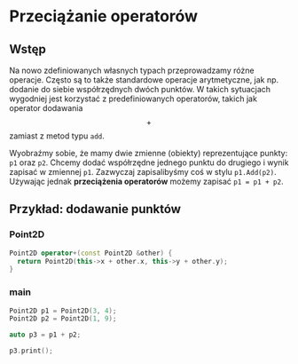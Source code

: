 # Przeciążanie operatorów

## Wstęp

Na nowo zdefiniowanych własnych typach przeprowadzamy różne operacje.
Często są to także standardowe operacje arytmetyczne, jak np. dodanie do siebie współrzędnych dwóch punktów.
W takich sytuacjach wygodniej jest korzystać z predefiniowanych operatorów, takich jak operator dodawania $$+$$ zamiast z metod typu ``add``.

Wyobraźmy sobie, że mamy dwie zmienne (obiekty) reprezentujące punkty: ``p1`` oraz ``p2``. 
Chcemy dodać współrzędne jednego punktu do drugiego i wynik zapisać w zmiennej ``p1``.
Zazwyczaj zapisalibyśmy coś w stylu ``p1.Add(p2)``.
Używając jednak **przeciążenia operatorów** możemy zapisać ``p1 = p1 + p2``.

## Przykład: dodawanie punktów

### Point2D

```cpp
Point2D operator+(const Point2D &other) {
  return Point2D(this->x + other.x, this->y + other.y);
}
```

### main

```cpp
Point2D p1 = Point2D(3, 4);
Point2D p2 = Point2D(1, 9);

auto p3 = p1 + p2;

p3.print();
```

